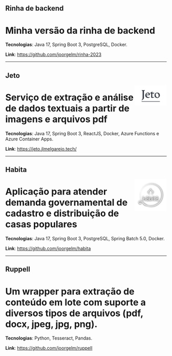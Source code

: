 ## Rinha de backend

# Minha versão da rinha de backend

**Tecnologias**: Java 17, Spring Boot 3, PostgreSQL, Docker.

**Link**: https://github.com/joorgelm/rinha-2023

--- 

## Jeto

<img src="https://github.com/joorgelm/jeto/blob/main/assets/logo-transp.png?raw=true" align="right" width="100vw">

# Serviço de extração e análise de dados textuais a partir de imagens e arquivos pdf

**Tecnologias**: Java 17, Spring Boot 3, ReactJS, Docker, Azure Functions e Azure Container Apps.

**Link**: https://jeto.jlmelgarejo.tech/

--- 

## Habita

<img src="https://github.com/joorgelm/habita/blob/master/hbt.png?raw=true" align="right" width="100vw">

# Aplicação para atender demanda governamental de cadastro e distribuição de casas populares

**Tecnologias**: Java 17, Spring Boot 3, PostgreSQL, Spring Batch 5.0, Docker.

**Link**: https://github.com/joorgelm/habita


--- 

## Ruppell

# Um wrapper para extração de conteúdo em lote com suporte a diversos tipos de arquivos (pdf, docx, jpeg, jpg, png).

**Tecnologias**: Python, Tesseract, Pandas.

**Link**: https://github.com/joorgelm/ruppell

<br><br>



